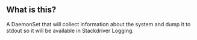 ## What is this?
A DaemonSet that will collect information about the system and dump it to stdout so it will be available in Stackdriver Logging.

